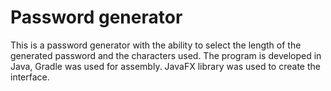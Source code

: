 # Password generator
This is a password generator with the ability to select the length of the generated password and the characters used. The program is developed in Java, Gradle was used for assembly.
JavaFX library was used to create the interface.
